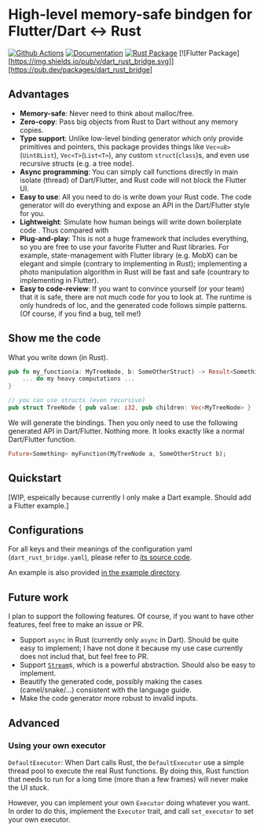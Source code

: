 # High-level memory-safe bindgen for Flutter/Dart &lt;-> Rust
[![Github Actions](https://github.com/fzyzcjy/dart_rust_bridge/workflows/dart_rust_bridge/badge.svg)](https://github.com/fzyzcjy/dart_rust_bridge/actions?query=workflow%3Adart_rust_bridge)
[![Documentation](https://docs.rs/dart_rust_bridge/badge.svg)](https://docs.rs/dart_rust_bridge)
[![Rust Package](https://img.shields.io/crates/v/dart_rust_bridge.svg)](https://crates.io/crates/dart_rust_bridge)
[![Flutter Package][https://img.shields.io/pub/v/dart_rust_bridge.svg]][https://pub.dev/packages/dart_rust_bridge]

## Advantages

* **Memory-safe**: Never need to think about malloc/free.
* **Zero-copy**: Pass big objects from Rust to Dart without any memory copies.
* **Type support**: Unlike low-level binding generator which only provide primitives and pointers, this package provides things like `Vec<u8>`(`Uint8List`), `Vec<T>`(`List<T>`), any custom `struct`(`class`)s, and even use recursive structs (e.g. a tree node).
* **Async programming**: You can simply call functions directly in main isolate (thread) of Dart/Flutter, and Rust code will not block the Flutter UI.
* **Easy to use**: All you need to do is write down your Rust code. The code generator will do everything and expose an API in the Dart/Flutter style for you.
* **Lightweight**: Simulate how human beings will write down boilerplate code . Thus compared with 
* **Plug-and-play**: This is not a huge framework that includes everything, so you are free to use your favorite Flutter and Rust libraries. For example, state-management with Flutter library (e.g. MobX) can be elegant and simple (contrary to implementing in Rust); implementing a photo manipulation algorithm in Rust will be fast and safe (countrary to implementing in Flutter).
* **Easy to code-review**: If you want to convince yourself (or your team) that it is safe, there are not much code for you to look at. The runtime is only hundreds of loc, and the generated code follows simple patterns. (Of course, if you find a bug, tell me!)

## Show me the code

What you write down (in Rust).

```Rust
pub fn my_function(a: MyTreeNode, b: SomeOtherStruct) -> Result<Something> {
    ... do my heavy computations ...
}

// you can use structs (even recursive)
pub struct TreeNode { pub value: i32, pub children: Vec<MyTreeNode> }
```

We will generate the bindings. Then you only need to use the following generated API in Dart/Flutter. Nothing more. It looks exactly like a normal Dart/Flutter function.

```Dart
Future<Something> myFunction(MyTreeNode a, SomeOtherStruct b);
```

## Quickstart

[WIP, espeically because currently I only make a Dart example. Should add a Flutter example.]

## Configurations

For all keys and their meanings of the configuration yaml (`dart_rust_bridge.yaml`), please refer to [its source code](https://github.com/fzyzcjy/flutter_rust_bridge/blob/master/frb_codegen/src/config.rs).

An example is also provided [in the example directory](https://github.com/fzyzcjy/flutter_rust_bridge/blob/master/frb_example/frb_example_rust/dart_rust_bridge.yaml).

## Future work

I plan to support the following features. Of course, if you want to have other features, feel free to make an issue or PR.

* Support `async` in Rust (currently only `async` in Dart). Should be quite easy to implement; I have not done it because my use case currently does not includ that, but feel free to PR.
* Support [`Stream`](https://dart.dev/tutorials/language/streams)s, which is a powerful abstraction. Should also be easy to implement.
* Beautify the generated code, possibly making the cases (camel/snake/...) consistent with the language guide.
* Make the code generator more robust to invalid inputs.

## Advanced

### Using your own executor

`DefaultExecutor`: When Dart calls Rust, the `DefaultExecutor` use a simple thread pool  to execute the real Rust functions. By doing this, Rust function that needs to run for a long time (more than a few frames) will never make the UI stuck.

However, you can implement your own `Executor` doing whatever you want. In order to do this, implement the `Executor` trait, and call `set_executor` to set your own executor.